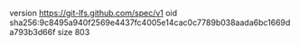 version https://git-lfs.github.com/spec/v1
oid sha256:9c8495a940f2569e4437fc4005e14cac0c7789b038aada6bc1669da793b3d66f
size 803
